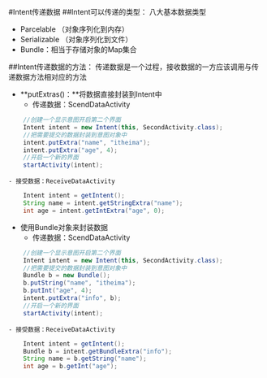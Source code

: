 #Intent传递数据
##Intent可以传递的类型：
八大基本数据类型
- Parcelable （对象序列化到内存）
- Serializable （对象序列化到文件）
- Bundle：相当于存储对象的Map集合

##Intent传递数据的方法：
传递数据是一个过程，接收数据的一方应该调用与传递数据方法相对应的方法
- **putExtras()：**将数据直接封装到Intent中
	- 传递数据：ScendDataActivity
```java
    //创建一个显示意图开启第二个界面
	Intent intent = new Intent(this, SecondActivity.class);
	//把需要提交的数据封装到意图对象中
	intent.putExtra("name", "itheima");
	intent.putExtra("age", 4);
    //开启一个新的界面
	startActivity(intent);
```
	- 接受数据：ReceiveDataActivity
```java
	Intent intent = getIntent();	
	String name = intent.getStringExtra("name");
	int age = intent.getIntExtra("age", 0);
```
- 使用Bundle对象来封装数据
	- 传递数据：ScendDataActivity
```java
	//创建一个显示意图开启第二个界面
	Intent intent = new Intent(this, SecondActivity.class);
	//把需要提交的数据封装到意图对象中		
	Bundle b = new Bundle();
	b.putString("name", "itheima");
	b.putInt("age", 4);
	intent.putExtra("info", b);
	//开启一个新的界面
	startActivity(intent); 
```
	- 接受数据：ReceiveDataActivity
```java
	Intent intent = getIntent();
	Bundle b = intent.getBundleExtra("info");
    String name = b.getString("name");
    int age = b.getInt("age");
```



